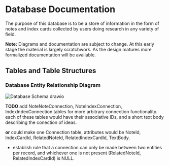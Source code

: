 # Database Documentation

The purpose of this database is to be a store of information in the form of notes and index cards collected by users doing research in any variety of field.

**Note:** Diagrams and documentation are subject to change. At this early stage the material is largely scratchwork. As the design matures more formalized documentation will be available.

## Tables and Table Structures

### Database Entity Relationship Diagram

![Database Schema drawio](https://github.com/PatersonMichael/cs2-honors-project-knowledge-base-app/assets/33883467/2525acca-2834-459c-b5a3-fd19c49fde0b)

**TODO** add NoteNoteConnection, NoteIndexConnection, IndexIndexConnection tables for more arbitrary connection functionality.
each of these tables would have their associative IDs, and a short text body describing the conection of ideas.

**or** could make one Connection table, attributes would be NoteId, IndexCardId, RelatedNoteId, RelatedIndexCardId, TextBody.
- establish rule that a connection can only be made between two entities per record, and whichever one is not present (RelatedNoteId, RelatedIndexCardId) is NULL.
